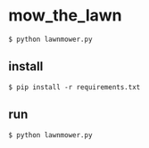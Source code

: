 # mow_the_lawn
```$ python lawnmower.py ```

## install
```
$ pip install -r requirements.txt
```

## run
```
$ python lawnmower.py
```
